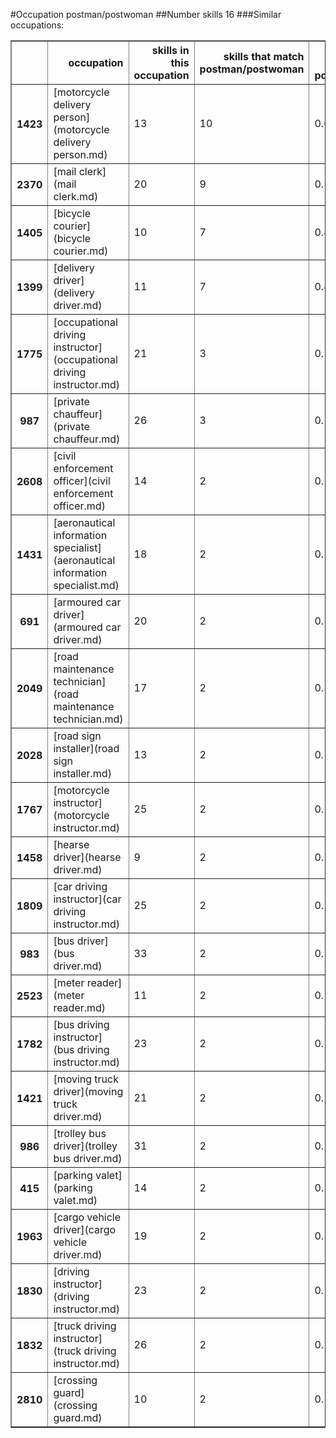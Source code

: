 #Occupation postman/postwoman
##Number skills 16
###Similar occupations:
<table border="1" class="dataframe">
  <thead>
    <tr style="text-align: right;">
      <th></th>
      <th>occupation</th>
      <th>skills in this occupation</th>
      <th>skills that match postman/postwoman</th>
      <th>percentage match with postman/postwoman</th>
      <th>skills not in postman/postwoman</th>
    </tr>
  </thead>
  <tbody>
    <tr>
      <th>1423</th>
      <td>[motorcycle delivery person](motorcycle delivery person.md)</td>
      <td>13</td>
      <td>10</td>
      <td>0.6250</td>
      <td>3</td>
    </tr>
    <tr>
      <th>2370</th>
      <td>[mail clerk](mail clerk.md)</td>
      <td>20</td>
      <td>9</td>
      <td>0.5625</td>
      <td>11</td>
    </tr>
    <tr>
      <th>1405</th>
      <td>[bicycle courier](bicycle courier.md)</td>
      <td>10</td>
      <td>7</td>
      <td>0.4375</td>
      <td>3</td>
    </tr>
    <tr>
      <th>1399</th>
      <td>[delivery driver](delivery driver.md)</td>
      <td>11</td>
      <td>7</td>
      <td>0.4375</td>
      <td>4</td>
    </tr>
    <tr>
      <th>1775</th>
      <td>[occupational driving instructor](occupational driving instructor.md)</td>
      <td>21</td>
      <td>3</td>
      <td>0.1875</td>
      <td>18</td>
    </tr>
    <tr>
      <th>987</th>
      <td>[private chauffeur](private chauffeur.md)</td>
      <td>26</td>
      <td>3</td>
      <td>0.1875</td>
      <td>23</td>
    </tr>
    <tr>
      <th>2608</th>
      <td>[civil enforcement officer](civil enforcement officer.md)</td>
      <td>14</td>
      <td>2</td>
      <td>0.1250</td>
      <td>12</td>
    </tr>
    <tr>
      <th>1431</th>
      <td>[aeronautical information specialist](aeronautical information specialist.md)</td>
      <td>18</td>
      <td>2</td>
      <td>0.1250</td>
      <td>16</td>
    </tr>
    <tr>
      <th>691</th>
      <td>[armoured car driver](armoured car driver.md)</td>
      <td>20</td>
      <td>2</td>
      <td>0.1250</td>
      <td>18</td>
    </tr>
    <tr>
      <th>2049</th>
      <td>[road maintenance technician](road maintenance technician.md)</td>
      <td>17</td>
      <td>2</td>
      <td>0.1250</td>
      <td>15</td>
    </tr>
    <tr>
      <th>2028</th>
      <td>[road sign installer](road sign installer.md)</td>
      <td>13</td>
      <td>2</td>
      <td>0.1250</td>
      <td>11</td>
    </tr>
    <tr>
      <th>1767</th>
      <td>[motorcycle instructor](motorcycle instructor.md)</td>
      <td>25</td>
      <td>2</td>
      <td>0.1250</td>
      <td>23</td>
    </tr>
    <tr>
      <th>1458</th>
      <td>[hearse driver](hearse driver.md)</td>
      <td>9</td>
      <td>2</td>
      <td>0.1250</td>
      <td>7</td>
    </tr>
    <tr>
      <th>1809</th>
      <td>[car driving instructor](car driving instructor.md)</td>
      <td>25</td>
      <td>2</td>
      <td>0.1250</td>
      <td>23</td>
    </tr>
    <tr>
      <th>983</th>
      <td>[bus driver](bus driver.md)</td>
      <td>33</td>
      <td>2</td>
      <td>0.1250</td>
      <td>31</td>
    </tr>
    <tr>
      <th>2523</th>
      <td>[meter reader](meter reader.md)</td>
      <td>11</td>
      <td>2</td>
      <td>0.1250</td>
      <td>9</td>
    </tr>
    <tr>
      <th>1782</th>
      <td>[bus driving instructor](bus driving instructor.md)</td>
      <td>23</td>
      <td>2</td>
      <td>0.1250</td>
      <td>21</td>
    </tr>
    <tr>
      <th>1421</th>
      <td>[moving truck driver](moving truck driver.md)</td>
      <td>21</td>
      <td>2</td>
      <td>0.1250</td>
      <td>19</td>
    </tr>
    <tr>
      <th>986</th>
      <td>[trolley bus driver](trolley bus driver.md)</td>
      <td>31</td>
      <td>2</td>
      <td>0.1250</td>
      <td>29</td>
    </tr>
    <tr>
      <th>415</th>
      <td>[parking valet](parking valet.md)</td>
      <td>14</td>
      <td>2</td>
      <td>0.1250</td>
      <td>12</td>
    </tr>
    <tr>
      <th>1963</th>
      <td>[cargo vehicle driver](cargo vehicle driver.md)</td>
      <td>19</td>
      <td>2</td>
      <td>0.1250</td>
      <td>17</td>
    </tr>
    <tr>
      <th>1830</th>
      <td>[driving instructor](driving instructor.md)</td>
      <td>23</td>
      <td>2</td>
      <td>0.1250</td>
      <td>21</td>
    </tr>
    <tr>
      <th>1832</th>
      <td>[truck driving instructor](truck driving instructor.md)</td>
      <td>26</td>
      <td>2</td>
      <td>0.1250</td>
      <td>24</td>
    </tr>
    <tr>
      <th>2810</th>
      <td>[crossing guard](crossing guard.md)</td>
      <td>10</td>
      <td>2</td>
      <td>0.1250</td>
      <td>8</td>
    </tr>
  </tbody>
</table>
